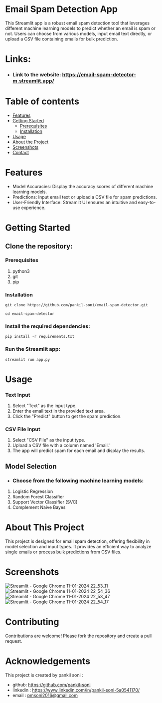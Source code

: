 # **Email Spam Detection App**

This Streamlit app is a robust email spam detection tool that leverages different machine learning models to predict whether an email is spam or not. Users can choose from various models, input email text directly, or upload a CSV file containing emails for bulk prediction.

# Links: 
- ### Link to the website: https://email-spam-detector-m.streamlit.app/

# Table of contents
- [Features](#features)
- [Getting Started](#getting-started)
  - [Prerequisites](#prerequisites)
  - [Installation](#installation)
- [Usage](#usage)
- [About the Project](#about-the-project)
- [Screenshots](#screenshots)
- [Contact](#acknowledgements)
# Features
- Model Accuracies: Display the accuracy scores of different machine learning models.
- Predictions: Input email text or upload a CSV file for spam predictions.
- User-Friendly Interface: Streamlit UI ensures an intuitive and easy-to-use experience.

# **Getting Started**
## Clone the repository:

### Prerequisites
1. python3
2. git
3. pip

### Installation
```
git clone https://github.com/pankil-soni/email-spam-detector.git 
```
```
cd email-spam-detector
```

### Install the required dependencies:
```
pip install -r requirements.txt
```

### Run the Streamlit app:
```
streamlit run app.py
```

# Usage
### Text Input
1. Select "Text" as the input type.
2. Enter the email text in the provided text area.
3. Click the "Predict" button to get the spam prediction.

### CSV File Input
1. Select "CSV File" as the input type.
2. Upload a CSV file with a column named 'Email.'
3. The app will predict spam for each email and display the results.

## Model Selection
- ### Choose from the following machine learning models:

1. Logistic Regression
2. Random Forest Classifier
3. Support Vector Classifier (SVC)
3. Complement Naive Bayes

# About This Project
This project is designed for email spam detection, offering flexibility in model selection and input types. It provides an efficient way to analyze single emails or process bulk predictions from CSV files.

# Screenshots
![Streamlit - Google Chrome 11-01-2024 22_53_11](https://github.com/pankil-soni/email-spam-detector/assets/116267467/b2a1acf0-d6ba-4a83-9147-5cd33aa0dd6b)
![Streamlit - Google Chrome 11-01-2024 22_54_36](https://github.com/pankil-soni/email-spam-detector/assets/116267467/370cc9bc-ddb0-4fed-9f2b-1f612110e324)
![Streamlit - Google Chrome 11-01-2024 22_53_47](https://github.com/pankil-soni/email-spam-detector/assets/116267467/4a931bd3-4cdb-42e2-bf89-6a1a6b210676)
![Streamlit - Google Chrome 11-01-2024 22_54_17](https://github.com/pankil-soni/email-spam-detector/assets/116267467/4802e1aa-0a1d-4e2d-8346-e7f6e0d18f85)

# Contributing
Contributions are welcome! Please fork the repository and create a pull request.

# Acknowledgements
This project is created by pankil soni :
- github: https://github.com/pankil-soni
- linkedin : https://www.linkedin.com/in/pankil-soni-5a0541170/
- email : pmsoni2016@gmail.com
